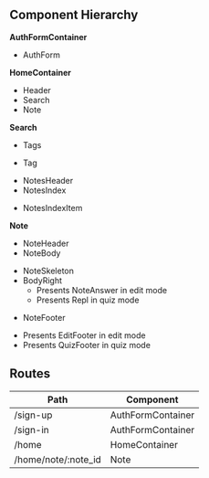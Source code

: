 ## Component Hierarchy

**AuthFormContainer**
 - AuthForm

**HomeContainer**
 - Header
 - Search
 - Note

**Search**
 - Tags
  + Tag
 - NotesHeader
 - NotesIndex
  + NotesIndexItem

**Note**
 - NoteHeader
 - NoteBody
  + NoteSkeleton
  + BodyRight
    * Presents NoteAnswer in edit mode
    * Presents Repl in quiz mode
 - NoteFooter
  + Presents EditFooter in edit mode
  + Presents QuizFooter in quiz mode

## Routes

|Path                 | Component         |
|---------------------|-------------------|
| /sign-up            | AuthFormContainer |
| /sign-in            | AuthFormContainer |
| /home               | HomeContainer     |
| /home/note/:note_id | Note              |

